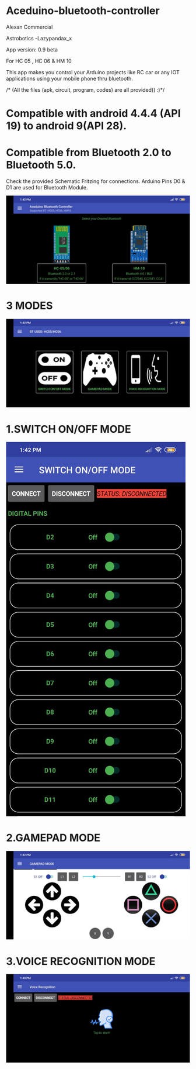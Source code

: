 # Aceduino-bluetooth-controller
Alexan Commercial 

Astrobotics
-Lazypandax_x

App version: 0.9 beta 


For HC 05 , HC 06 & HM 10

This app makes you control your Arduino projects like RC car or any IOT applications using your mobile phone thru bluetooth.

/* (All the files (apk, circuit, program, codes) are all provided)) :)*/

# Compatible with android 4.4.4 (API 19) to android 9(API 28). 
# Compatible from Bluetooth 2.0 to Bluetooth 5.0.


Check the provided Schematic Fritzing for connections. Arduino Pins D0 & D1 are used for Bluetooth Module.

![1](https://github.com/Astrobotics/Aceduino-bluetooth-controller/blob/master/APP/1)


#
# 3 MODES
![2](https://github.com/Astrobotics/Aceduino-bluetooth-controller/blob/master/APP/2)


#
# 1.SWITCH ON/OFF MODE
![3](https://github.com/Astrobotics/Aceduino-bluetooth-controller/blob/master/APP/3)


#
# 2.GAMEPAD MODE
![4](https://github.com/Astrobotics/Aceduino-bluetooth-controller/blob/master/APP/4)



#
# 3.VOICE RECOGNITION MODE
![5](https://github.com/Astrobotics/Aceduino-bluetooth-controller/blob/master/APP/5)
